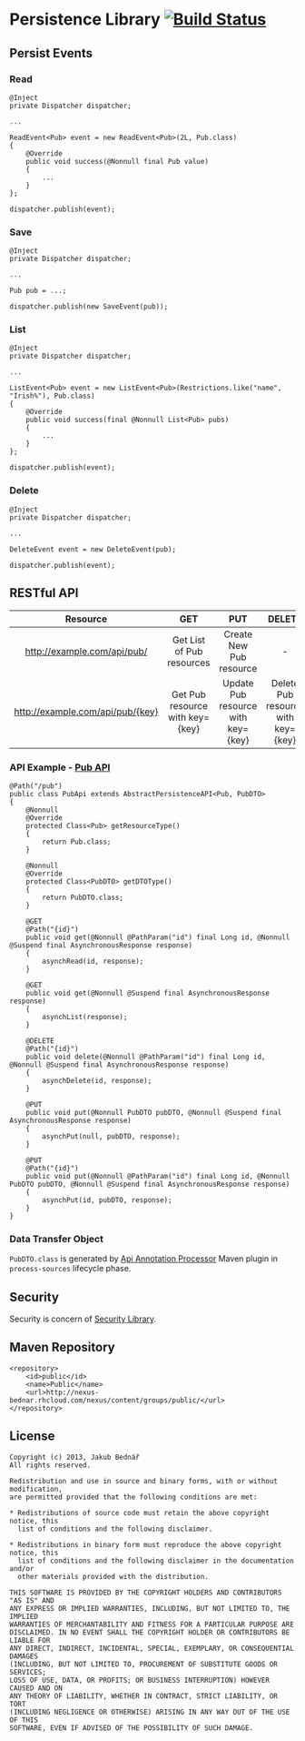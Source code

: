 Persistence Library [![Build Status](https://api.travis-ci.org/bednar/persistence.png?branch=master)](https://travis-ci.org/bednar/persistence)
====

## Persist Events

### Read

    @Inject
    private Dispatcher dispatcher;

    ...

    ReadEvent<Pub> event = new ReadEvent<Pub>(2L, Pub.class)
    {
        @Override
        public void success(@Nonnull final Pub value)
        {
            ...
        }
    };

    dispatcher.publish(event);

### Save

    @Inject
    private Dispatcher dispatcher;

    ...

    Pub pub = ...;

    dispatcher.publish(new SaveEvent(pub));

### List

    @Inject
    private Dispatcher dispatcher;

    ...

    ListEvent<Pub> event = new ListEvent<Pub>(Restrictions.like("name", "Irish%"), Pub.class)
    {
        @Override
        public void success(final @Nonnull List<Pub> pubs)
        {
            ...
        }
    };

    dispatcher.publish(event);

### Delete

    @Inject
    private Dispatcher dispatcher;

    ...

    DeleteEvent event = new DeleteEvent(pub);

    dispatcher.publish(event);

## RESTful API

| Resource                          | GET                               | PUT                                   | DELETE                                |
|:---------------------------------:|:---------------------------------:|:-------------------------------------:|:-------------------------------------:|
| http://example.com/api/pub/       | Get List of Pub resources         | Create New Pub resource               | -                                     |
| http://example.com/api/pub/{key}  | Get Pub resource with key={key}   | Update Pub resource with key={key}    | Delete Pub resource with key={key}    |

### API Example - [Pub API](https://github.com/bednar/persistence/blob/master/src/test/java/com/github/bednar/persistence/api/PubApi.java)

    @Path("/pub")
    public class PubApi extends AbstractPersistenceAPI<Pub, PubDTO>
    {
        @Nonnull
        @Override
        protected Class<Pub> getResourceType()
        {
            return Pub.class;
        }
    
        @Nonnull
        @Override
        protected Class<PubDTO> getDTOType()
        {
            return PubDTO.class;
        }
    
        @GET
        @Path("{id}")
        public void get(@Nonnull @PathParam("id") final Long id, @Nonnull @Suspend final AsynchronousResponse response)
        {
            asynchRead(id, response);
        }
    
        @GET
        public void get(@Nonnull @Suspend final AsynchronousResponse response)
        {
            asynchList(response);
        }
    
        @DELETE
        @Path("{id}")
        public void delete(@Nonnull @PathParam("id") final Long id, @Nonnull @Suspend final AsynchronousResponse response)
        {
            asynchDelete(id, response);
        }
    
        @PUT
        public void put(@Nonnull PubDTO pubDTO, @Nonnull @Suspend final AsynchronousResponse response)
        {
            asynchPut(null, pubDTO, response);
        }
    
        @PUT
        @Path("{id}")
        public void put(@Nonnull @PathParam("id") final Long id, @Nonnull PubDTO pubDTO, @Nonnull @Suspend final AsynchronousResponse response)
        {
            asynchPut(id, pubDTO, response);
        }
    }
    
### Data Transfer Object

`PubDTO.class` is generated by [Api Annotation Processor](https://bednar.github.io/aap/) Maven plugin in `process-sources` lifecycle phase.

## Security

Security is concern of [Security Library](https://github.com/bednar/security).

## Maven Repository

    <repository>
        <id>public</id>
        <name>Public</name>
        <url>http://nexus-bednar.rhcloud.com/nexus/content/groups/public/</url>
    </repository>

## License

    Copyright (c) 2013, Jakub Bednář
    All rights reserved.

    Redistribution and use in source and binary forms, with or without modification,
    are permitted provided that the following conditions are met:

    * Redistributions of source code must retain the above copyright notice, this
      list of conditions and the following disclaimer.

    * Redistributions in binary form must reproduce the above copyright notice, this
      list of conditions and the following disclaimer in the documentation and/or
      other materials provided with the distribution.

    THIS SOFTWARE IS PROVIDED BY THE COPYRIGHT HOLDERS AND CONTRIBUTORS "AS IS" AND
    ANY EXPRESS OR IMPLIED WARRANTIES, INCLUDING, BUT NOT LIMITED TO, THE IMPLIED
    WARRANTIES OF MERCHANTABILITY AND FITNESS FOR A PARTICULAR PURPOSE ARE
    DISCLAIMED. IN NO EVENT SHALL THE COPYRIGHT HOLDER OR CONTRIBUTORS BE LIABLE FOR
    ANY DIRECT, INDIRECT, INCIDENTAL, SPECIAL, EXEMPLARY, OR CONSEQUENTIAL DAMAGES
    (INCLUDING, BUT NOT LIMITED TO, PROCUREMENT OF SUBSTITUTE GOODS OR SERVICES;
    LOSS OF USE, DATA, OR PROFITS; OR BUSINESS INTERRUPTION) HOWEVER CAUSED AND ON
    ANY THEORY OF LIABILITY, WHETHER IN CONTRACT, STRICT LIABILITY, OR TORT
    (INCLUDING NEGLIGENCE OR OTHERWISE) ARISING IN ANY WAY OUT OF THE USE OF THIS
    SOFTWARE, EVEN IF ADVISED OF THE POSSIBILITY OF SUCH DAMAGE.
